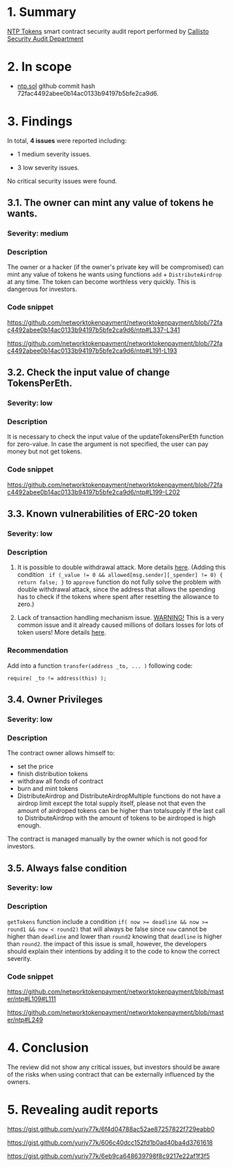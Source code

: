 # 1. Summary

[NTP Tokens](https://github.com/networktokenpayment/networktokenpayment/blob/master/ntp) smart contract security audit report performed by [Callisto Security Audit Department](https://github.com/EthereumCommonwealth/Auditing)

# 2. In scope

- [ntp.sol](https://github.com/networktokenpayment/networktokenpayment/blob/master/ntp) github commit hash 72fac4492abee0b14ac0133b94197b5bfe2ca9d6.

# 3. Findings

In total, **4 issues** were reported including:

- 1 medium severity issues.

- 3 low severity issues.

No critical security issues were found.

## 3.1. The owner can mint any value of tokens he wants.

### Severity: medium

### Description

The owner or a hacker (if the owner's private key will be compromised) can mint any value of tokens he wants using functions `add` + `DistributeAirdrop` at any time. The token can become worthless very quickly. This is dangerous for investors.

### Code snippet

https://github.com/networktokenpayment/networktokenpayment/blob/72fac4492abee0b14ac0133b94197b5bfe2ca9d6/ntp#L337-L341

https://github.com/networktokenpayment/networktokenpayment/blob/72fac4492abee0b14ac0133b94197b5bfe2ca9d6/ntp#L191-L193

## 3.2. Check the input value of change TokensPerEth.

### Severity: low

### Description

It is necessary to check the input value of the updateTokensPerEth function for zero-value. In case the argument is not specified, the user can pay money but not get tokens.

### Code snippet

https://github.com/networktokenpayment/networktokenpayment/blob/72fac4492abee0b14ac0133b94197b5bfe2ca9d6/ntp#L199-L202

## 3.3. Known vulnerabilities of ERC-20 token

### Severity: low

### Description

1. It is possible to double withdrawal attack. More details [here](https://docs.google.com/document/d/1YLPtQxZu1UAvO9cZ1O2RPXBbT0mooh4DYKjA_jp-RLM/edit). 
(Adding this condition ` if (_value != 0 && allowed[msg.sender][_spender] != 0) { return false; }` to `approve` function do not fully solve the problem with double withdrawal attack, since the address that allows the spending has to check if the tokens where spent after resetting the allowance to zero.)

2. Lack of transaction handling mechanism issue. [WARNING!](https://gist.github.com/Dexaran/ddb3e89fe64bf2e06ed15fbd5679bd20)  This is a very common issue and it already caused millions of dollars losses for lots of token users! More details [here](https://docs.google.com/document/d/1Feh5sP6oQL1-1NHi-X1dbgT3ch2WdhbXRevDN681Jv4/edit).

### Recommendation

Add into a function `transfer(address _to, ... )` following code:

```solidity
require( _to != address(this) );

```
## 3.4. Owner Privileges

### Severity: low

### Description

The contract owner allows himself to:

- set the price
- finish distribution tokens
- withdraw all fonds of contract
- burn and mint tokens
- DistributeAirdrop and DistributeAirdropMultiple functions do not have a airdrop limit except the total supply itself, please not that even the amount of airdroped tokens can be higher than totalsupply if the last call to DistributeAirdrop with the amount of tokens to be airdroped is high enough.

The contract is managed manually by the owner which is not good for investors.

## 3.5. Always false condition

### Severity: low

### Description

`getTokens` function include a condition `if( now >= deadline && now >= round1 && now < round2)` that will always be false since `now` cannot be higher than `deadline` and lower than `round2` knowing that `deadline` is higher than `round2`. the impact of this issue is small, however, the developers should explain their intentions by adding it to the code to know the correct severity.
 
### Code snippet

https://github.com/networktokenpayment/networktokenpayment/blob/master/ntp#L109#L111

https://github.com/networktokenpayment/networktokenpayment/blob/master/ntp#L249


# 4. Conclusion

The review did not show any critical issues, but investors should be aware of the risks when using contract that can be externally influenced by the owners.

# 5. Revealing audit reports

https://gist.github.com/yuriy77k/6f4d04788ac52ae87257822f729eabb0

https://gist.github.com/yuriy77k/606c40dcc152fd1b0ad40ba4d3761618

https://gist.github.com/yuriy77k/6eb9ca648639798f8c9217e22af1f3f5
